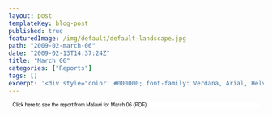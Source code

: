 ```yaml
---
layout: post
templateKey: blog-post
published: true
featuredImage: /img/default/default-landscape.jpg
path: "2009-02-march-06"
date: "2009-02-13T14:37:24Z"
title: "March 06"
categories: ["Reports"]
tags: []
excerpt: '<div style="color: #000000; font-family: Verdana, Arial, Helvetica, sans-serif; font-size: 10px; b...'
---
```


<div style="color: #000000; font-family: Verdana, Arial, Helvetica, sans-serif; font-size: 10px; background-image: initial; background-repeat: initial; background-attachment: initial; -webkit-background-clip: initial; -webkit-background-origin: initial; background-color: #ffffff; background-position: initial initial; margin: 8px;">

Click here to see the report from Malawi for March 06 (PDF)

</div>
